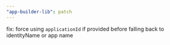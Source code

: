 ```yaml
---
"app-builder-lib": patch
---
```


fix: force using `applicationId` if provided before falling back to identityName or app name
